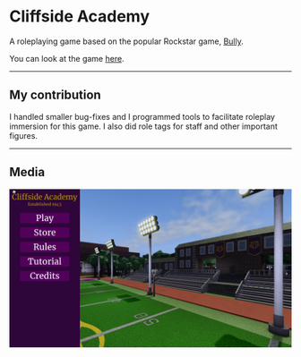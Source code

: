 # Cliffside Academy
A roleplaying game based on the popular Rockstar game, [Bully](https://store.steampowered.com/app/12200/Bully_Scholarship_Edition/).

You can look at the game [here](https://www.roblox.com/games/7287725541/Cliffside-Academy).

----
## My contribution
I handled smaller bug-fixes and I programmed tools to facilitate roleplay immersion for this game.
I also did role tags for staff and other important figures.

----
## Media
![Dashing](Images/CA1.png)